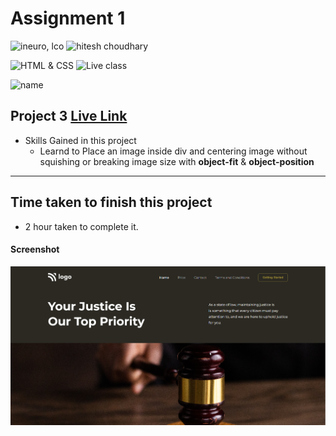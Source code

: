 # Assignment 1

![ineuro, lco](https://img.shields.io/badge/iNeuron-LCO-green)
![hitesh choudhary](https://img.shields.io/badge/Hitesh--Choudhary-Full--stack--JS--bootcamp-red)

![HTML & CSS](https://img.shields.io/badge/HTML-CSS-orange)
![Live class](https://img.shields.io/badge/LIVE--CLASS-PROJECT--3-lightgrey)

![name](https://img.shields.io/badge/Kaushal--Mehta-MCA--last--year-lightgrey)

## Project 3 [Live Link](#)

-   Skills Gained in this project
    -   Learnd to Place an image inside div and centering image without squishing or breaking image size with **object-fit** & **object-position**

---

## Time taken to finish this project

-   2 hour taken to complete it.

#### Screenshot

![Desktop](./screenshots/project-3.png)
